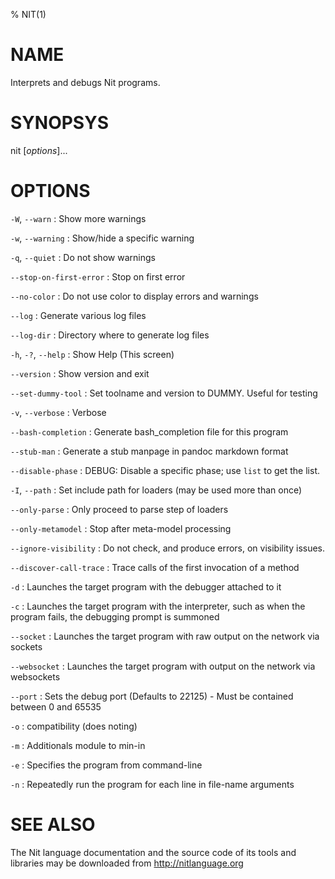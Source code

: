 % NIT(1)

# NAME

Interprets and debugs Nit programs.

# SYNOPSYS

nit [*options*]...

# OPTIONS

`-W`, `--warn`
:   Show more warnings

`-w`, `--warning`
:   Show/hide a specific warning

`-q`, `--quiet`
:   Do not show warnings

`--stop-on-first-error`
:   Stop on first error

`--no-color`
:   Do not use color to display errors and warnings

`--log`
:   Generate various log files

`--log-dir`
:   Directory where to generate log files

`-h`, `-?`, `--help`
:   Show Help (This screen)

`--version`
:   Show version and exit

`--set-dummy-tool`
:   Set toolname and version to DUMMY. Useful for testing

`-v`, `--verbose`
:   Verbose

`--bash-completion`
:   Generate bash_completion file for this program

`--stub-man`
:   Generate a stub manpage in pandoc markdown format

`--disable-phase`
:   DEBUG: Disable a specific phase; use `list` to get the list.

`-I`, `--path`
:   Set include path for loaders (may be used more than once)

`--only-parse`
:   Only proceed to parse step of loaders

`--only-metamodel`
:   Stop after meta-model processing

`--ignore-visibility`
:   Do not check, and produce errors, on visibility issues.

`--discover-call-trace`
:   Trace calls of the first invocation of a method

`-d`
:   Launches the target program with the debugger attached to it

`-c`
:   Launches the target program with the interpreter, such as when the program fails, the debugging prompt is summoned

`--socket`
:   Launches the target program with raw output on the network via sockets

`--websocket`
:   Launches the target program with output on the network via websockets

`--port`
:   Sets the debug port (Defaults to 22125) - Must be contained between 0 and 65535

`-o`
:   compatibility (does noting)

`-m`
:   Additionals module to min-in

`-e`
:   Specifies the program from command-line

`-n`
:   Repeatedly run the program for each line in file-name arguments

# SEE ALSO

The Nit language documentation and the source code of its tools and libraries may be downloaded from <http://nitlanguage.org>
